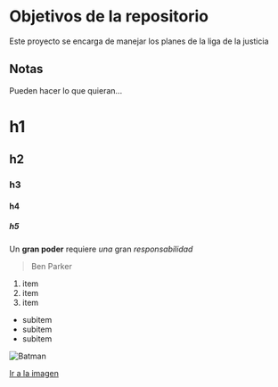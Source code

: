 # Objetivos de la repositorio

Este proyecto se encarga de manejar los planes de la liga de la justicia


## Notas
Pueden hacer lo que quieran...

# h1
## h2
### h3
#### h4
##### h5

Un **gran poder** requiere _una_ gran *responsabilidad*
>Ben Parker

1. item
2. item
3. item
  * subitem
  * subitem
  * subitem

![Batman](http://pngimg.com/uploads/batman/batman_PNG52.png)

[Ir a la imagen](http://pngimg.com/uploads/batman/batman_PNG52.png)
